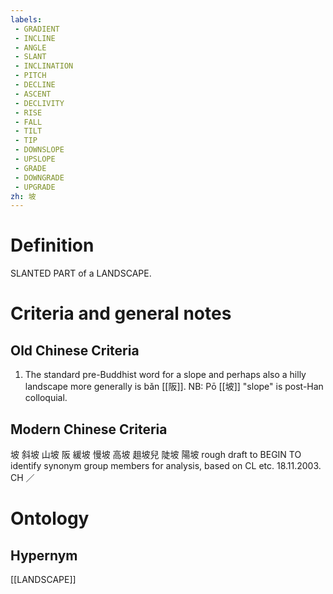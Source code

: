```yaml
---
labels: 
 - GRADIENT
 - INCLINE
 - ANGLE
 - SLANT
 - INCLINATION
 - PITCH
 - DECLINE
 - ASCENT
 - DECLIVITY
 - RISE
 - FALL
 - TILT
 - TIP
 - DOWNSLOPE
 - UPSLOPE
 - GRADE
 - DOWNGRADE
 - UPGRADE
zh: 坡
---
```


# Definition
SLANTED PART of a LANDSCAPE.
# Criteria and general notes
## Old Chinese Criteria
1. The standard pre-Buddhist word for a slope and perhaps also a hilly landscape more generally is bǎn [[阪]].
NB: Pō [[坡]] "slope" is post-Han colloquial.
## Modern Chinese Criteria
坡
斜坡
山坡
阪
緩坡
慢坡
高坡
趄坡兒
陡坡
陽坡
rough draft to BEGIN TO identify synonym group members for analysis, based on CL etc. 18.11.2003. CH ／
# Ontology

## Hypernym
[[LANDSCAPE]]